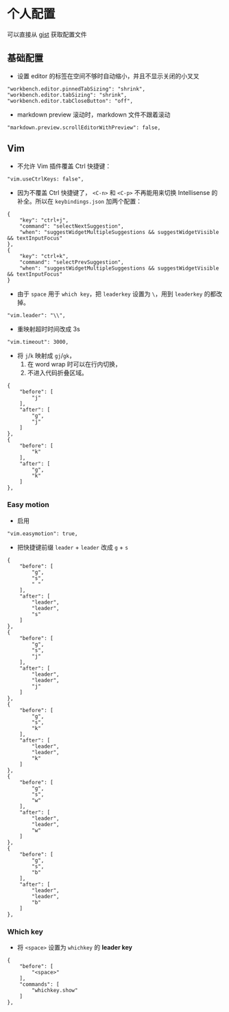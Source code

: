 # 个人配置

可以直接从 [gist](https://gist.github.com/y-o-n-o/174e256ef3663bb10c6d9e4fa303d67f) 获取配置文件

## 基础配置

- 设置 editor 的标签在空间不够时自动缩小，并且不显示关闭的小叉叉
```json:no-line-numbers
"workbench.editor.pinnedTabSizing": "shrink",
"workbench.editor.tabSizing": "shrink",
"workbench.editor.tabCloseButton": "off",
```

- markdown preview 滚动时，markdown 文件不跟着滚动
```json:no-line-numbers
"markdown.preview.scrollEditorWithPreview": false,
```

## Vim

- 不允许 Vim 插件覆盖 Ctrl 快捷键：
```json:no-line-numbers
"vim.useCtrlKeys: false",
```

- 因为不覆盖 Ctrl 快捷键了， `<C-n>` 和 `<C-p>` 不再能用来切换 Intellisense 的补全。所以在 `keybindings.json` 加两个配置：
```json:no-line-numbers
{
    "key": "ctrl+j",
    "command": "selectNextSuggestion",
    "when": "suggestWidgetMultipleSuggestions && suggestWidgetVisible && textInputFocus"
},
{
    "key": "ctrl+k",
    "command": "selectPrevSuggestion",
    "when": "suggestWidgetMultipleSuggestions && suggestWidgetVisible && textInputFocus"
}
```

- 由于 `space` 用于 `which key`，把 `leaderkey` 设置为 `\`，用到 `leaderkey` 的都改掉。
```json:no-line-numbers
"vim.leader": "\\",
```

- 重映射超时时间改成 3s
```json:no-line-numbers
"vim.timeout": 3000,
```

- 将 `j`/`k` 映射成 `gj`/`gk`，
  1. 在 word wrap 时可以在行内切换，
  2. 不进入代码折叠区域。
```json:no-line-numbers
{
    "before": [
        "j"
    ],
    "after": [
        "g",
        "j"
    ]
},
{
    "before": [
        "k"
    ],
    "after": [
        "g",
        "k"
    ]
},
```

### Easy motion

- 启用
```json:no-line-numbers
"vim.easymotion": true,
```

- 把快捷键前缀 `leader` + `leader` 改成 `g` + `s`
```json:no-line-numbers
{
    "before": [
        "g",
        "s",
        " "
    ],
    "after": [
        "leader",
        "leader",
        "s"
    ]
},
{
    "before": [
        "g",
        "s",
        "j"
    ],
    "after": [
        "leader",
        "leader",
        "j"
    ]
},
{
    "before": [
        "g",
        "s",
        "k"
    ],
    "after": [
        "leader",
        "leader",
        "k"
    ]
},
{
    "before": [
        "g",
        "s",
        "w"
    ],
    "after": [
        "leader",
        "leader",
        "w"
    ]
},
{
    "before": [
        "g",
        "s",
        "b"
    ],
    "after": [
        "leader",
        "leader",
        "b"
    ]
},
```

### Which key

- 将 `<space>` 设置为 `whichkey` 的 **leader key**
```json:no-line-numbers
{
    "before": [
        "<space>"
    ],
    "commands": [
        "whichkey.show"
    ]
},
```
